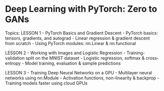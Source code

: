 # Deep Learning with PyTorch: Zero to GANs
Topics:
LESSON 1 - PyTorch Basics and Gradient Descent
         - PyTorch basics: tensors, gradients, and autograd
         - Linear regression & gradient descent from scratch
         - Using PyTorch modules: nn.Linear & nn.functional

LESSON 2 - Working with Images and Logistic Regression
         - Training-validation split on the MNIST dataset
         - Logistic regression, softmax & cross-entropy
         - Model training, evaluation & sample predictions

LESSON 3 - Training Deep Neural Networks on a GPU
         - Multilayer neural networks using nn.Module
         - Activation functions, non-linearity & backprop
         - Training models faster using cloud GPUs


